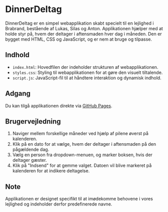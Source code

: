 # DinnerDeltag

DinnerDeltag er en simpel webapplikation skabt specielt til en lejlighed i Brabrand, bestående af Lukas, Silas og Anton. Applikationen hjælper med at holde styr på, hvem der deltager i aftensmaden hver dag i måneden. Den er bygget med HTML, CSS og JavaScript, og er nem at bruge og tilpasse.

## Indhold

- `index.html`: Hovedfilen der indeholder strukturen af webapplikationen.
- `styles.css`: Styling til webapplikationen for at gøre den visuelt tiltalende.
- `script.js`: JavaScript-fil til at håndtere interaktion og dynamisk indhold.

## Adgang

Du kan tilgå applikationen direkte via [GitHub Pages](https://lukasjp11.github.io/DinnerDeltag/).

## Brugervejledning

1. Naviger mellem forskellige måneder ved hjælp af pilene øverst på kalenderen.
2. Klik på en dato for at vælge, hvem der deltager i aftensmaden på den pågældende dag.
3. Vælg en person fra dropdown-menuen, og marker boksen, hvis der deltager gæster.
4. Klik på "Indsend" for at gemme valget. Datoen vil blive markeret på kalenderen for at indikere deltagelse.

## Note

Applikationen er designet specifikt til at imødekomme behovene i vores lejlighed og indeholder derfor predefinerede navne.
